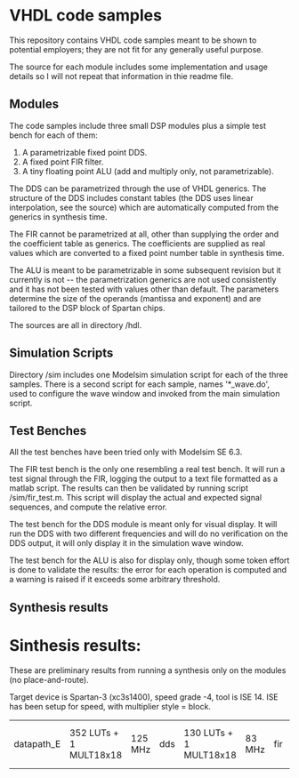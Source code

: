 VHDL code samples
=================

This repository contains VHDL code samples meant to be shown to potential 
employers; they are not fit for any generally useful purpose.

The source for each module includes some implementation and usage details so 
I will not repeat that information in thie readme file.


Modules
-------

The code samples include three small DSP modules plus a simple test bench for 
each of them:

1. A parametrizable fixed point DDS.
2. A fixed point FIR filter.
3. A tiny floating point ALU (add and multiply only, not parametrizable).


The DDS can be parametrized through the use of VHDL generics. The structure of 
the DDS includes constant tables (the DDS uses linear interpolation, see the 
source) which are automatically computed from the generics in synthesis time.

The FIR cannot be parametrized at all, other than supplying the order and the
coefficient table as generics. The coefficients are supplied as real values 
which are converted to a fixed point number table in synthesis time.

The ALU is meant to be parametrizable in some subsequent revision but it 
currently is not -- the parametrization generics are not used consistently and
it has not been tested with values other than default. The parameters determine
the size of the operands (mantissa and exponent) and are tailored to the DSP
block of Spartan chips. 

The sources are all in directory /hdl.


Simulation Scripts
-------------------

Directory /sim includes one Modelsim simulation script for each of the three 
samples. There is a second script for each sample, names '*_wave.do', used to 
configure the wave window and invoked from the main simulation script.



Test Benches
------------


All the test benches have been tried only with Modelsim SE 6.3.


The FIR test bench is the only one resembling a real test bench. It will run 
a test signal through the FIR, logging the output to a text file formatted as 
a matlab script. The results can then be validated by running script 
/sim/fir_test.m. 
This script will display the actual and expected signal sequences, and compute
the relative error.


The test bench for the DDS module is meant only for visual display. It will 
run the DDS with two different frequencies and will do no verification on
the DDS output, it will only display it in the simulation wave window.


The test bench for the ALU is also for display only, though some token effort 
is done to validate the results: the error for each operation is computed and 
a warning is raised if it exceeds some arbitrary threshold.

Synthesis results
-----------------



Sinthesis results:
==================

These are preliminary results from running a synthesis only on the modules (no
place-and-route).


Target device is Spartan-3 (xc3s1400), speed grade -4, tool is ISE 14.
ISE has been setup for speed, with multiplier style = block.


<table>
    <tr>
        <td>datapath_E</td><td>352 LUTs + 1 MULT18x18</td><td>125 MHz</td>
        <td>dds</td><td>130 LUTs + 1 MULT18x18</td><td>83 MHz</td>
        <td>fir</td><td>208 LUTs + 4 MULT18x18 + 1 BRAM</td><td>90 MHz</td>
    </tr>
</table>









